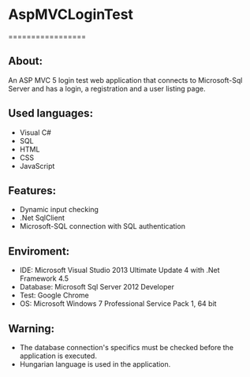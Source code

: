 # AspMVCLoginTest
=================


About:
------
An ASP MVC 5 login test web application that connects to Microsoft-Sql Server and has a login, a registration and a user listing page.


Used languages:
---------------
- Visual C#
- SQL
- HTML
- CSS
- JavaScript


Features:
---------
- Dynamic input checking
- .Net SqlClient
- Microsoft-SQL connection with SQL authentication


Enviroment:
-----------
- IDE: Microsoft Visual Studio 2013 Ultimate Update 4 with .Net Framework 4.5
- Database: Microsoft Sql Server 2012 Developer
- Test: Google Chrome
- OS: Microsoft Windows 7 Professional Service Pack 1, 64 bit


Warning:
--------
- The database connection's specifics must be checked before the application is executed.
- Hungarian language is used in the application.
